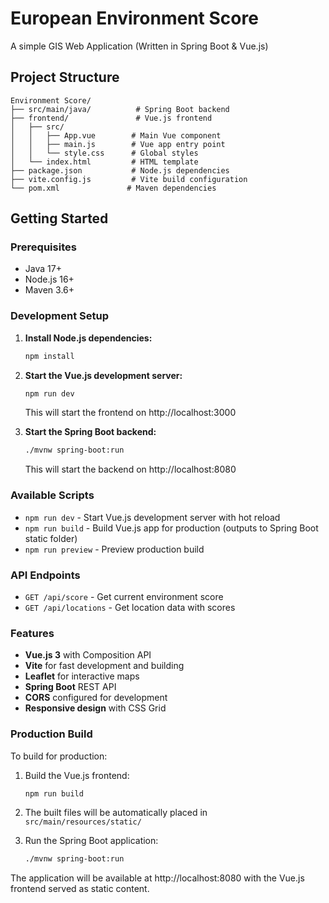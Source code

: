 # European Environment Score

A simple GIS Web Application (Written in Spring Boot & Vue.js)

## Project Structure

```
Environment Score/
├── src/main/java/          # Spring Boot backend
├── frontend/               # Vue.js frontend
│   ├── src/
│   │   ├── App.vue        # Main Vue component
│   │   ├── main.js        # Vue app entry point
│   │   └── style.css      # Global styles
│   └── index.html         # HTML template
├── package.json           # Node.js dependencies
├── vite.config.js         # Vite build configuration
└── pom.xml               # Maven dependencies
```

## Getting Started

### Prerequisites
- Java 17+
- Node.js 16+
- Maven 3.6+

### Development Setup

1. **Install Node.js dependencies:**
   ```bash
   npm install
   ```

2. **Start the Vue.js development server:**
   ```bash
   npm run dev
   ```
   This will start the frontend on http://localhost:3000

3. **Start the Spring Boot backend:**
   ```bash
   ./mvnw spring-boot:run
   ```
   This will start the backend on http://localhost:8080

### Available Scripts

- `npm run dev` - Start Vue.js development server with hot reload
- `npm run build` - Build Vue.js app for production (outputs to Spring Boot static folder)
- `npm run preview` - Preview production build

### API Endpoints

- `GET /api/score` - Get current environment score
- `GET /api/locations` - Get location data with scores

### Features

- **Vue.js 3** with Composition API
- **Vite** for fast development and building
- **Leaflet** for interactive maps
- **Spring Boot** REST API
- **CORS** configured for development
- **Responsive design** with CSS Grid

### Production Build

To build for production:

1. Build the Vue.js frontend:
   ```bash
   npm run build
   ```

2. The built files will be automatically placed in `src/main/resources/static/`

3. Run the Spring Boot application:
   ```bash
   ./mvnw spring-boot:run
   ```

The application will be available at http://localhost:8080 with the Vue.js frontend served as static content.
